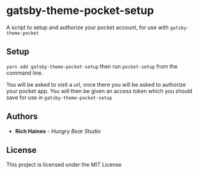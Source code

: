 # gatsby-theme-pocket-setup

A script to setup and authorize your pocket account, for use with `gatsby-theme-pocket`

## Setup

`yarn add gatsby-theme-pocket-setup` then run `pocket-setup` from the command line.

You will be asked to visit a url, once there you will be asked to authorize your pocket app. You will then be given an access token which you should save for use in `gatsby-theme-pocket-setup`


## Authors

- **Rich Haines** - _Hungry Bear Studio_

## License

This project is licensed under the MIT License
